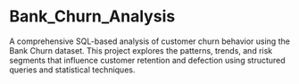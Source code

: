 # Bank_Churn_Analysis
A comprehensive SQL-based analysis of customer churn behavior using the Bank Churn dataset. This project explores the patterns, trends, and risk segments that influence customer retention and defection using structured queries and statistical techniques.
